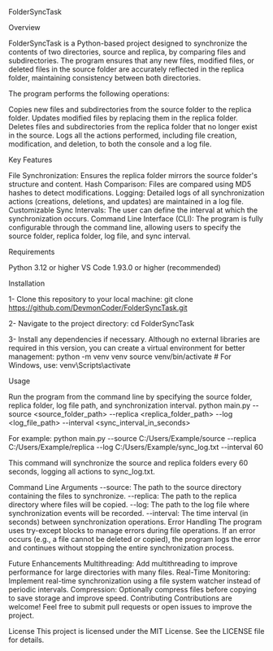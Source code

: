 FolderSyncTask

Overview

FolderSyncTask is a Python-based project designed to synchronize the contents of two directories, source and replica, by comparing files and subdirectories. The program ensures that any new files, modified files, or deleted files in the source folder are accurately reflected in the replica folder, maintaining consistency between both directories.

The program performs the following operations:

Copies new files and subdirectories from the source folder to the replica folder.
Updates modified files by replacing them in the replica folder.
Deletes files and subdirectories from the replica folder that no longer exist in the source.
Logs all the actions performed, including file creation, modification, and deletion, to both the console and a log file.

Key Features

File Synchronization: Ensures the replica folder mirrors the source folder's structure and content.
Hash Comparison: Files are compared using MD5 hashes to detect modifications.
Logging: Detailed logs of all synchronization actions (creations, deletions, and updates) are maintained in a log file.
Customizable Sync Intervals: The user can define the interval at which the synchronization occurs.
Command Line Interface (CLI): The program is fully configurable through the command line, allowing users to specify the source folder, replica folder, log file, and sync interval.

Requirements

Python 3.12 or higher
VS Code 1.93.0 or higher (recommended)

Installation

1- Clone this repository to your local machine:
git clone https://github.com/DevmonCoder/FolderSyncTask.git

2- Navigate to the project directory:
cd FolderSyncTask

3- Install any dependencies if necessary. Although no external libraries are required in this version, you can create a virtual environment for better management:
python -m venv venv
source venv/bin/activate  # For Windows, use: venv\Scripts\activate

Usage

Run the program from the command line by specifying the source folder, replica folder, log file path, and synchronization interval.
python main.py --source <source_folder_path> --replica <replica_folder_path> --log <log_file_path> --interval <sync_interval_in_seconds>

For example:
python main.py --source C:/Users/Example/source --replica C:/Users/Example/replica --log C:/Users/Example/sync_log.txt --interval 60

This command will synchronize the source and replica folders every 60 seconds, logging all actions to sync_log.txt.

Command Line Arguments
--source: The path to the source directory containing the files to synchronize.
--replica: The path to the replica directory where files will be copied.
--log: The path to the log file where synchronization events will be recorded.
--interval: The time interval (in seconds) between synchronization operations.
Error Handling
The program uses try-except blocks to manage errors during file operations. If an error occurs (e.g., a file cannot be deleted or copied), the program logs the error and continues without stopping the entire synchronization process.

Future Enhancements
Multithreading: Add multithreading to improve performance for large directories with many files.
Real-Time Monitoring: Implement real-time synchronization using a file system watcher instead of periodic intervals.
Compression: Optionally compress files before copying to save storage and improve speed.
Contributing
Contributions are welcome! Feel free to submit pull requests or open issues to improve the project.

License
This project is licensed under the MIT License. See the LICENSE file for details.

